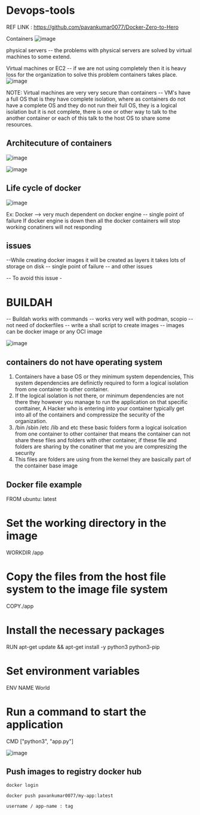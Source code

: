 # Devops-tools

REF LINK : https://github.com/pavankumar0077/Docker-Zero-to-Hero

Containers
![image](https://github.com/pavankumar0077/Devops-tools/assets/40380941/db34edb3-6492-4be0-bdbc-3845dbfd94ba)

physical servers -- the problems with physical servers are solved by virtual machines to some extend.

Virtual machines or EC2 -- if we are not using completely then it is heavy loss for the organization
to solve this problem containers takes place.
![image](https://github.com/pavankumar0077/Devops-tools/assets/40380941/5ce8c634-8a49-4682-bf09-9925bc240152)

NOTE: Virtual machines are very very secure than containers
-- VM's have a full OS that is they have complete isolation, where as containers do not have a complete OS
and they do not run their full OS, they is a logical isolation but it is not complete, there is one or other 
way to talk to the another container or each of this talk to the host OS to share some resources.

Architecuture of containers
--
![image](https://github.com/pavankumar0077/Devops-tools/assets/40380941/9d304046-f7d2-4ad5-8e07-b6ce681f1d88)

![image](https://github.com/pavankumar0077/Devops-tools/assets/40380941/f26ddea9-3419-4dd0-8f92-c31d587f3b97)

Life cycle of docker
--
![image](https://github.com/pavankumar0077/Devops-tools/assets/40380941/628ccb18-da72-4fe4-b15b-8c7066a83d58)

Ex: Docker --> very much dependent on docker engine -- single point of failure
If docker engine is down then all the docker containers will stop working
conatiners will not responding

issues
--
--While creating docker images it will be created as layers it takes lots of storage on disk
--  single point of failure
-- and other issues

-- To avoid this issue -

BUILDAH
========
-- Buildah works with commands
-- works very well with podman, scopio
-- not need of dockerfiles 
-- write a shall script to create images
-- images can be docker image or any OCI image

![image](https://github.com/pavankumar0077/Devops-tools/assets/40380941/84621d83-2c9f-45ce-a79a-5835e443532a)

containers do not have operating system
---
1) Containers have a base OS or they minimum system dependencies, This system dependencies are definictly required to form a logical isolation from one container to other container.
2) If the logical isolation is not there, or minimum dependencies are not there they however you manage to run the application on that specific conttainer, A Hacker who is entering into your container typically get into all of the containers and compressize the security of the organization.
3) /bin /sbin /etc /lib and etc these basic folders form a logical isolcation from one container to other container that means the container can not share these files and folders with other container, if these file and folders are sharing by the conatiner that me you are compresizing the security
4) This files are folders are using from the kernel they are basically part of the container base image

Docker file example
--
FROM ubuntu: latest
# Set the working directory in the image
WORKDIR /app

# Copy the files from the host file system to the image file system
COPY./app

# Install the necessary packages
RUN apt-get update && apt-get install -y python3 python3-pip

# Set environment variables
ENV NAME World
# Run a command to start the application
CMD ["python3", "app.py"]

![image](https://github.com/pavankumar0077/Devops-tools/assets/40380941/2014b29c-e509-47d1-9cf7-a48a4bb70ec8)

Push images to registry docker hub
--

```
docker login

docker push pavankumar0077/my-app:latest

username / app-name : tag 
```







